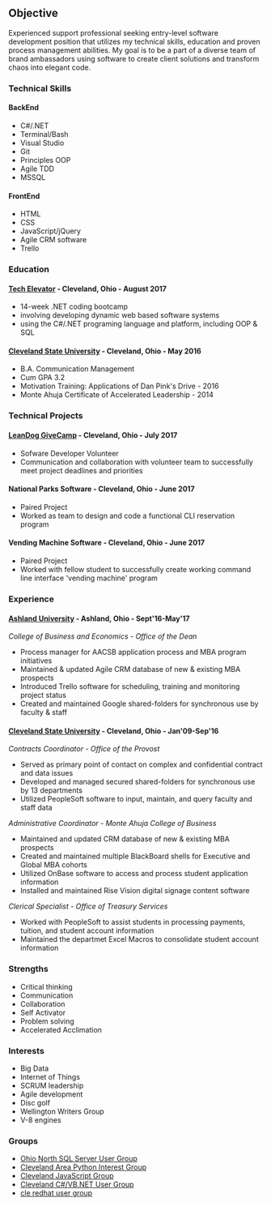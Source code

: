 ## Objective

Experienced <!--[super awesome](url) -->support professional seeking entry-level software development position that utilizes my technical skills, education and proven process management abilities. My goal is to be a part of a diverse team of brand ambassadors using software to create client solutions and transform chaos into elegant code.

<!-- <div style="text-align:center">Centered text</div> -->
### Technical Skills
#### BackEnd
* C#/.NET
* Terminal/Bash
* Visual Studio
* Git
* Principles OOP
* Agile TDD
* MSSQL

#### FrontEnd
* HTML
* CSS
* JavaScript/jQuery
* Agile CRM software
* Trello


### Education
#### [Tech Elevator](http://www.techelevator.com/) - Cleveland, Ohio - August 2017
* 14-week .NET coding bootcamp
* involving developing dynamic web based software systems
* using the C#/.NET programing language and platform, including OOP & SQL   

#### [Cleveland State University](http://www.csuohio.edu/) - Cleveland, Ohio - May 2016
* B.A. Communication Management
* Cum GPA 3.2
* Motivation Training: Applications of Dan Pink's Drive - 2016
* Monte Ahuja Certificate of Accelerated Leadership - 2014


### Technical Projects
#### [LeanDog GiveCamp](http://clevelandgivecamp.org/) - Cleveland, Ohio - July 2017
* Sofware Developer Volunteer
* Communication and collaboration with volunteer team to successfully meet project deadlines and priorities   

#### National Parks Software - Cleveland, Ohio - June 2017
* Paired Project
* Worked as team to design and code a functional CLI reservation program   

#### Vending Machine Software - Cleveland, Ohio - June 2017
* Paired Project
* Worked with fellow student to successfully create working command line interface 'vending machine' program


### Experience
#### [Ashland University](https://www.ashland.edu/) - Ashland, Ohio - Sept'16-May'17  
 _College of Business and Economics - Office of the Dean_
* Process manager for AACSB application process and MBA program initiatives
* Maintained & updated Agile CRM database of new & existing MBA prospects
* Introduced Trello software for scheduling, training and monitoring project status
* Created and maintained Google shared-folders for synchronous use by faculty & staff

#### [Cleveland State University](http://www.csuohio.edu/) - Cleveland, Ohio - Jan'09-Sep'16  
_Contracts Coordinator - Office of the Provost_  
* Served as primary point of contact on complex and confidential contract and data issues
* Developed and managed secured shared-folders for synchronous use by 13 departments
* Utilized PeopleSoft software to input, maintain, and query faculty and staff data   

_Administrative Coordinator - Monte Ahuja College of Business_
* Maintained and updated CRM database of new & existing MBA prospects
* Created and maintained multiple BlackBoard shells for Executive and Global MBA cohorts
* Utilized OnBase software to access and process student application information
* Installed and maintained Rise Vision digital signage content software   

_Clerical Specialist - Office of Treasury Services_
* Worked with PeopleSoft to assist students in processing payments, tuition, and student account information
* Maintained the departmet Excel Macros to consolidate student account information


### Strengths
* Critical thinking
* Communication
* Collaboration
* Self Activator
* Problem solving
* Accelerated Acclimation


### Interests
* Big Data
* Internet of Things
* SCRUM leadership
* Agile development
* Disc golf
* Wellington Writers Group
* V-8 engines

### Groups
* [Ohio North SQL Server User Group](http://ohionorth.pass.org/)
* [Cleveland Area Python Interest Group](https://www.meetup.com/Cleveland-Area-Python-Interest-Group/)
* [Cleveland JavaScript Group](https://www.meetup.com/Cleveland-Area-Python-Interest-Group/)
* [Cleveland C#/VB.NET User Group](https://www.meetup.com/Cleveland-C-VB-Net-User-Group/)
* [cle redhat user group](https://www.meetup.com/Cleveland-Red-Hat-Meetup/)



<!-- Markdown is a lightweight and easy-to-use syntax for styling your writing. It includes conventions for 

```markdown
Syntax highlighted code block

# Header 1
## Header 2
### Header 3

- Bulleted
- List

1. Numbered
2. List

**Bold** and _Italic_ and `Code` text

[Link](url) and ![Image](src)
```

For more details see [GitHub Flavored Markdown](https://guides.github.com/features/mastering-markdown/).

### Jekyll Themes

Your Pages site will use the layout and styles from the Jekyll theme you have selected in your [repository settings](https://github.com/iSeaman/iSeaman.github.io/settings). The name of this theme is saved in the Jekyll `_config.yml` configuration file.

### Support or Contact

Having trouble with Pages? Check out our [documentation](https://help.github.com/categories/github-pages-basics/) or [contact support](https://github.com/contact) and we’ll help you sort it out.

You can use the [editor on GitHub](https://github.com/iSeaman/iSeaman.github.io/edit/master/README.md) to maintain and preview the content for your website in Markdown files.

Whenever you commit to this repository, GitHub Pages will run [Jekyll](https://jekyllrb.com/) to rebuild the pages in your site, from the content in your Markdown files.
-->
